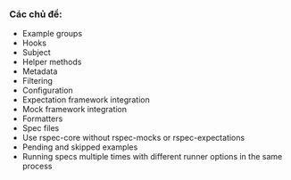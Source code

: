 ### Các chủ đề:
- Example groups
- Hooks
- Subject
- Helper methods
- Metadata
- Filtering
- Configuration
- Expectation framework integration
- Mock framework integration
- Formatters
- Spec files
- Use rspec-core without rspec-mocks or rspec-expectations
- Pending and skipped examples
- Running specs multiple times with different runner options in the same process